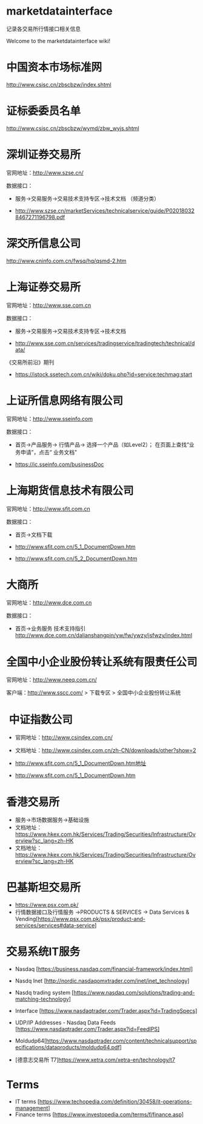 # marketdatainterface
记录各交易所行情接口相关信息

Welcome to the marketdatainterface wiki!

# 中国资本市场标准网
http://www.csisc.cn/zbscbzw/index.shtml

# 证标委委员名单
http://www.csisc.cn/zbscbzw/wymd/zbw_wyjs.shtml

# 深圳证券交易所

官网地址：http://www.szse.cn/

数据接口：

* 服务->交易服务->交易技术支持专区->技术文档  （频道分类）

* http://www.szse.cn/marketServices/technicalservice/guide/P020180328467271196798.pdf

# 深交所信息公司

http://www.cninfo.com.cn/fwsq/hq/qsmd-2.htm

# 上海证券交易所

官网地址：http://www.sse.com.cn

数据接口：

* 服务->交易服务->交易技术支持专区->技术文档

* http://www.sse.com.cn/services/tradingservice/tradingtech/technical/data/

《交易所前沿》期刊

* https://istock.ssetech.com.cn/wiki/doku.php?id=service:techmag:start

# 上证所信息网络有限公司

官网地址：http://www.sseinfo.com

数据接口：

* 首页->产品服务-> 行情产品-> 选择一个产品（如Level2）； 在页面上查找“业务申请”，点击“ 业务文档"

* https://ic.sseinfo.com/businessDoc

# 上海期货信息技术有限公司

官网地址：http://www.sfit.com.cn

数据接口：

* 首页->文档下载

* http://www.sfit.com.cn/5_1_DocumentDown.htm
* http://www.sfit.com.cn/5_2_DocumentDown.htm

#  大商所

官网地址：http://www.dce.com.cn

数据接口：

* 首页->业务服务 技术支持指引
http://www.dce.com.cn/dalianshangpin/yw/fw/ywzy/jsfwzy/index.html

#  全国中小企业股份转让系统有限责任公司

官网地址：http://www.neeq.com.cn/

客户端：http://www.sscc.com/ > 下载专区 > 全国中小企业股份转让系统

#  中证指数公司
* 官网地址：http://www.csindex.com.cn/
* 文档地址：http://www.csindex.com.cn/zh-CN/downloads/other?show=2

* http://www.sfit.com.cn/5_1_DocumentDown.htm地址
* http://www.sfit.com.cn/5_1_DocumentDown.htm

#  香港交易所
* 服务->市场数据服务->基础设施
* 文档地址：https://www.hkex.com.hk/Services/Trading/Securities/Infrastructure/Overview?sc_lang=zh-HK
* 文档地址：https://www.hkex.com.hk/Services/Trading/Securities/Infrastructure/Overview?sc_lang=zh-HK


# 巴基斯坦交易所

* https://www.psx.com.pk/ 
* 行情数据接口及行情服务 ->PRODUCTS & SERVICES -> Data Services & Vending[https://www.psx.com.pk/psx/product-and-services/services#data-service]


# 交易系统IT服务
* Nasdaq [https://business.nasdaq.com/financial-framework/index.html]
* Nasdq Inet [http://nordic.nasdaqomxtrader.com/inet/inet_technology]
* Nasdq trading system [https://www.nasdaq.com/solutions/trading-and-matching-technology]

* Interface [https://www.nasdaqtrader.com/Trader.aspx?id=TradingSpecs]

* UDP/IP Addresses - Nasdaq Data Feeds [https://www.nasdaqtrader.com/Trader.aspx?id=FeedIPS]
* Moldudp64[https://www.nasdaqtrader.com/content/technicalsupport/specifications/dataproducts/moldudp64.pdf]


* [德意志交易所 T7]https://www.xetra.com/xetra-en/technology/t7

# Terms

* IT terms [https://www.techopedia.com/definition/30458/it-operations-management]
* Finance terms [https://www.investopedia.com/terms/f/finance.asp]

